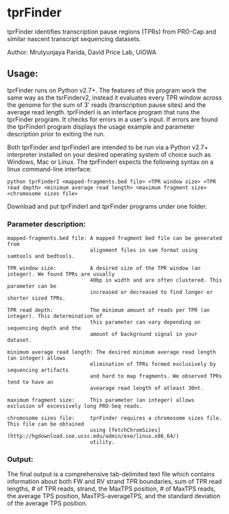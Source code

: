 # tprFinder
tprFinder identifies transcription pause regions (TPRs) from PRO-Cap and similar nascent transcript sequencing datasets.

Author: Mrutyunjaya Parida, David Price Lab, UIOWA

## Usage:
tprFinder runs on Python v2.7+. The features of this program work the same way as the tsrFinderv2, instead it evaluates every TPR window across the genome for the sum of 3' reads (transcription pause sites) and the average read length. tprFinderI is an interface program that runs the tprFinder program. It checks for errors in a user's input. If errors are found the tprFinderI program displays the usage example and parameter description prior to exiting the run. 

Both tprFinder and tprFinderI are intended to be run via a Python v2.7+ interpreter installed on your desired operating system of choice such as Windows, Mac or Linux. The tprFinderI expects the following syntax on a linux command-line interface:

```
python tprFinderI <mapped-fragments.bed file> <TPR window size> <TPR read depth> <minimum average read length> <maximum fragment size> <chromosome sizes file>
```
Download and put tprFinderI and tprFinder programs under one folder.

### Parameter description:
```
mapped-fragments.bed file: A mapped fragment bed file can be generated from 
                           alignment files in sam format using samtools and bedtools.

TPR window size:           A desired size of the TPR window (an integer). We found TPRs are usually 
                           40bp in width and are often clustered. This parameter can be 
                           increased or decreased to find longer or shorter sized TPRs.

TPR read depth:            The minimum amount of reads per TPR (an integer). This determination of 
                           this parameter can vary depending on sequencing depth and the 
                           amount of background signal in your dataset.

minimum average read length: The desired minimum average read length (an integer) allows 
                           elimination of TPRs formed exclusively by sequencing artifacts 
                           and hard to map fragments. We observed TPRs tend to have an 
                           avearage read length of atleast 30nt.

maximum fragment size:     This parameter (an integer) allows exclusion of excessively long PRO-Seq reads. 

chromosome sizes file:     tprFinder requires a chromosome sizes file. This file can be obtained 
                           using [fetchChromSizes](http://hgdownload.soe.ucsc.edu/admin/exe/linux.x86_64/) 
                           utility.
```

### Output:
The final output is a comprehensive tab-delimited text file which contains information about both FW and RV strand TPR boundaries, sum of TPR read lengths, # of TPR reads, strand, the MaxTPS position, # of MaxTPS reads, the average TPS position, MaxTPS-averageTPS, and the standard deviation of the average TPS position.

